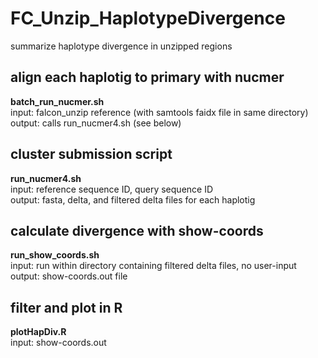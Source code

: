 # FC_Unzip_HaplotypeDivergence
summarize haplotype divergence in unzipped regions

## align each haplotig to primary with nucmer
**batch_run_nucmer.sh** \
input: falcon_unzip reference (with samtools faidx file in same directory) \
output: calls run_nucmer4.sh (see below)

## cluster submission script
**run_nucmer4.sh** \
input: reference sequence ID, query sequence ID \
output: fasta, delta, and filtered delta files for each haplotig

## calculate divergence with show-coords
**run_show_coords.sh** \
input: run within directory containing filtered delta files, no user-input \
output: show-coords.out file

## filter and plot in R
**plotHapDiv.R** \
input: show-coords.out



